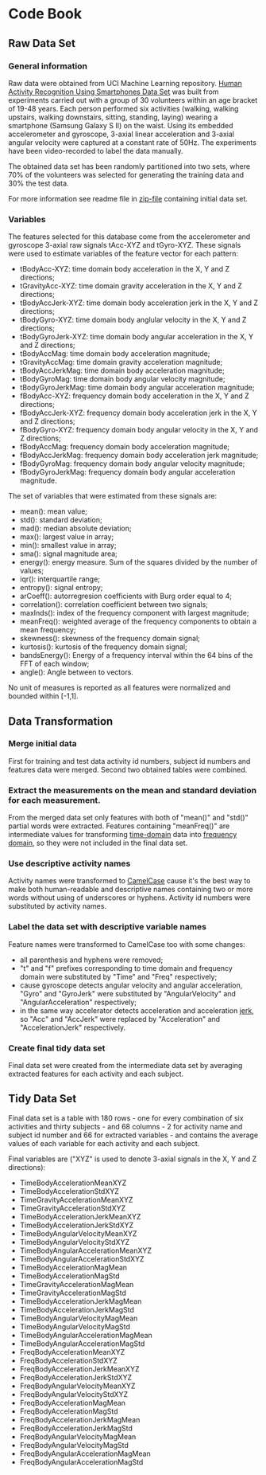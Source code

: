 # Code Book

## Raw Data Set

### General information
Raw data were obtained from UCI Machine Learning repository.
[Human Activity Recognition Using Smartphones Data Set](http://archive.ics.uci.edu/ml/datasets/Human+Activity+Recognition+Using+Smartphones)
was built from experiments carried out with a group of 30 volunteers within an age bracket of 19-48 years. 
Each person performed six activities (walking, walking upstairs, walking downstairs, sitting, standing, laying) 
wearing a smartphone (Samsung Galaxy S II) on the waist. Using its embedded accelerometer and gyroscope, 
3-axial linear acceleration and 3-axial angular velocity were captured at a constant rate of 50Hz.
The experiments have been video-recorded to label the data manually.

The obtained data set has been randomly partitioned into two sets, where 70% of the volunteers was selected 
for generating the training data and 30% the test data.

For more information see readme file in [zip-file](https://d396qusza40orc.cloudfront.net/getdata%2Fprojectfiles%2FUCI%20HAR%20Dataset.zip) 
containing initial data set.

### Variables

The features selected for this database come from the accelerometer and gyroscope 3-axial raw signals tAcc-XYZ and tGyro-XYZ.
These signals were used to estimate variables of the feature vector for each pattern: 
* tBodyAcc-XYZ: time domain body acceleration in the X, Y and Z directions;
* tGravityAcc-XYZ: time domain gravity acceleration in the X, Y and Z directions;
* tBodyAccJerk-XYZ: time domain body acceleration jerk in the X, Y and Z directions;
* tBodyGyro-XYZ: time domain body anglular velocity in the X, Y and Z directions;
* tBodyGyroJerk-XYZ: time domain body angular acceleration in the X, Y and Z directions;
* tBodyAccMag: time domain body acceleration magnitude;
* tGravityAccMag: time domain gravity acceleration magnitude;
* tBodyAccJerkMag: time domain body acceleration magnitude;
* tBodyGyroMag: time domain body angular velocity magnitude;
* tBodyGyroJerkMag: time domain body angular acceleration magnitude;
* fBodyAcc-XYZ: frequency domain body acceleration in the X, Y and Z directions;
* fBodyAccJerk-XYZ: frequency domain body acceleration jerk in the X, Y and Z directions;
* fBodyGyro-XYZ: frequency domain body angular velocity in the X, Y and Z directions;
* fBodyAccMag: frequency domain body acceleration magnitude;
* fBodyAccJerkMag: frequency domain body acceleration jerk magnitude;
* fBodyGyroMag: frequency domain body angular velocity magnitude;
* fBodyGyroJerkMag: frequency domain body angular acceleration magnitude.

The set of variables that were estimated from these signals are: 
* mean(): mean value;
* std(): standard deviation;
* mad(): median absolute deviation;
* max(): largest value in array;
* min(): smallest value in array;
* sma(): signal magnitude area;
* energy(): energy measure. Sum of the squares divided by the number of values;
* iqr(): interquartile range;
* entropy(): signal entropy;
* arCoeff(): autorregresion coefficients with Burg order equal to 4;
* correlation(): correlation coefficient between two signals;
* maxInds(): index of the frequency component with largest magnitude;
* meanFreq(): weighted average of the frequency components to obtain a mean frequency;
* skewness(): skewness of the frequency domain signal;
* kurtosis(): kurtosis of the frequency domain signal;
* bandsEnergy(): Energy of a frequency interval within the 64 bins of the FFT of each window;
* angle(): Angle between to vectors.

No unit of measures is reported as all features were normalized and bounded within [-1,1].

## Data Transformation

### Merge initial data
First for training and test data activity id numbers, subject id numbers and features data were merged. Second two obtained 
tables were combined.

### Extract the measurements on the mean and standard deviation for each measurement. 
From the merged data set only features with both of "mean()" and "std()" partial words were extracted. Features containing "meanFreq()" 
are intermediate values for transforming [time-domain](http://en.wikipedia.org/wiki/Time_domain) data into 
[frequency domain](http://en.wikipedia.org/wiki/Frequency_domain), so they were not included in the final data set.

### Use descriptive activity names
Activity names were transformed to [CamelCase](http://en.wikipedia.org/wiki/CamelCase) cause it's the best way to make both 
human-readable and descriptive names containing two or more words without using of underscores or hyphens. 
Activity id numbers were substituted by activity names.

### Label the data set with descriptive variable names
Feature names were transformed to CamelCase too with some changes:
* all parenthesis and hyphens were removed;
* "t" and "f" prefixes corresponding to time domain and frequency domain were substituted by "Time" and "Freq" respectively;
* cause gyroscope detects angular velocity and angular acceleration, "Gyro" and "GyroJerk" were substituted by "AngularVelocity" 
and "AngularAcceleration" respectively;
* in the same way accelerator detects acceleration and acceleration [jerk](http://en.wikipedia.org/wiki/Jerk_%28physics%29), 
so "Acc" and "AccJerk" were replaced by "Acceleration" and "AccelerationJerk" respectively.

### Create final tidy data set
Final data set were created from the intermediate data set by averaging extracted features for each activity and each subject.

## Tidy Data Set

Final data set is a table with 180 rows - one for every combination of six activities and thirty subjects - and 68 columns - 2 
for activity name and subject id number and 66 for extracted variables - and contains the average values of each variable
for each activity and each subject.

Final variables are ("XYZ" is used to denote 3-axial signals in the X, Y and Z directions):
* TimeBodyAccelerationMeanXYZ
* TimeBodyAccelerationStdXYZ
* TimeGravityAccelerationMeanXYZ
* TimeGravityAccelerationStdXYZ
* TimeBodyAccelerationJerkMeanXYZ
* TimeBodyAccelerationJerkStdXYZ
* TimeBodyAngularVelocityMeanXYZ
* TimeBodyAngularVelocityStdXYZ
* TimeBodyAngularAccelerationMeanXYZ
* TimeBodyAngularAccelerationStdXYZ
* TimeBodyAccelerationMagMean
* TimeBodyAccelerationMagStd
* TimeGravityAccelerationMagMean
* TimeGravityAccelerationMagStd
* TimeBodyAccelerationJerkMagMean
* TimeBodyAccelerationJerkMagStd
* TimeBodyAngularVelocityMagMean
* TimeBodyAngularVelocityMagStd
* TimeBodyAngularAccelerationMagMean
* TimeBodyAngularAccelerationMagStd
* FreqBodyAccelerationMeanXYZ
* FreqBodyAccelerationStdXYZ
* FreqBodyAccelerationJerkMeanXYZ
* FreqBodyAccelerationJerkStdXYZ
* FreqBodyAngularVelocityMeanXYZ
* FreqBodyAngularVelocityStdXYZ
* FreqBodyAccelerationMagMean
* FreqBodyAccelerationMagStd
* FreqBodyAccelerationJerkMagMean
* FreqBodyAccelerationJerkMagStd
* FreqBodyAngularVelocityMagMean
* FreqBodyAngularVelocityMagStd
* FreqBodyAngularAccelerationMagMean
* FreqBodyAngularAccelerationMagStd
